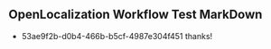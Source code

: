 ## OpenLocalization Workflow Test MarkDown
* 53ae9f2b-d0b4-466b-b5cf-4987e304f451 
thanks!<!--HONumber=Mar16_HO4-->
